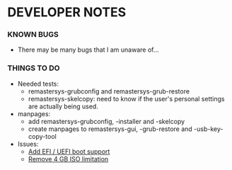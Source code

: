 # DEVELOPER NOTES

### KNOWN BUGS

* There may be many bugs that I am unaware of...

### THINGS TO DO

* Needed tests:
   * remastersys-grubconfig and remastersys-grub-restore
   * remastersys-skelcopy: need to know if the user's personal settings are actually being used.
* manpages:
   * add remastersys-grubconfig, -installer and -skelcopy
   * create manpages to remastersys-gui, -grub-restore and -usb-key-copy-tool
* Issues:
   * [Add EFI / UEFI boot support](#3)
   * [Remove 4 GB ISO limitation](#2)